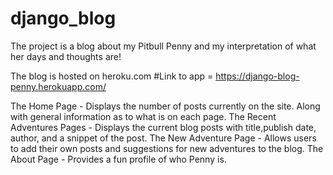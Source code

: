 # django_blog

The project is a blog about my Pitbull Penny and my interpretation of what her days and thoughts are!

The blog is hosted on heroku.com 
#Link to app = https://django-blog-penny.herokuapp.com/

The Home Page - Displays the number of posts currently on the site. Along with general information as to what is on each page.
The Recent Adventures Pages - Displays the current blog posts with title,publish date, author, and a snippet of the post.
The New Adventure Page -  Allows users to add their own posts and suggestions for new adventures to the blog.
The About Page - Provides a fun profile of who Penny is.
